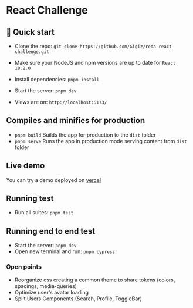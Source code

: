 # React Challenge

## 🚀 Quick start

- Clone the repo: `git clone https://github.com/Gigiz/reda-react-challenge.git`

- Make sure your NodeJS and npm versions are up to date for `React 18.2.0`

- Install dependencies: `pnpm install`

- Start the server: `pnpm dev`

- Views are on: `http://localhost:5173/`


## Compiles and minifies for production

- `pnpm build` Builds the app for production to the `dist` folder
- `pnpm serve` Runs the app in production mode serving content from `dist` folder

## Live demo

You can try a demo deployed on [vercel](https://reda-react-challenge.vercel.app/) 

## Running test

- Run all suites: `pnpm test`

## Running end to end test

- Start the server: `pnpm dev`
- Open new terminal and run: `pnpm cypress`

### Open points

- Reorganize css creating a common theme to share tokens (colors, spacings, media-queries)
- Optimize user's avatar loading
- Split Users Components (Search, Profile, ToggleBar)
